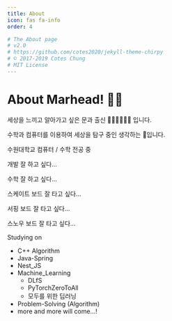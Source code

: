 ```yaml
---
title: About
icon: fas fa-info
order: 4

# The About page
# v2.0
# https://github.com/cotes2020/jekyll-theme-chirpy
# © 2017-2019 Cotes Chung
# MIT License
---
```


# About Marhead! 🙋‍♂️

세상을 느끼고 알아가고 싶은 문과 출신 👨‍💻👨‍🔬👨‍🎓 입니다.

수학과 컴퓨터를 이용하여 세상을 탐구 중인 생각하는 🐷입니다.

수원대학교 컴퓨터 / 수학 전공 중

개발 잘 하고 싶다...

수학 잘 하고 싶다...

스케이트 보드 잘 타고 싶다...

서핑 보드 잘 타고 싶다...

스노우 보드 잘 타고 싶다...

Studying on
- C++ Algorithm
- Java-Spring
- Nest_JS
- Machine_Learning
  - DLfS
  - PyTorchZeroToAll
  - 모두를 위한 딥러닝
- Problem-Solving (Algorithm)
- more and more will come...!